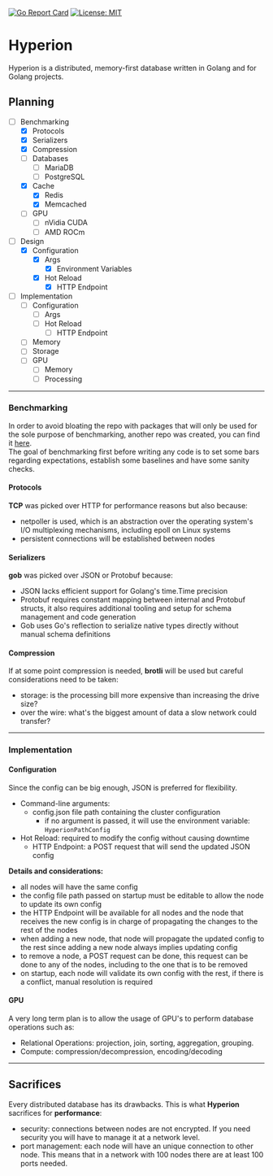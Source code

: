[![Go Report Card](https://goreportcard.com/badge/github.com/rah-0/benchmarks)](https://goreportcard.com/report/github.com/rah-0/hyperion)
[![License: MIT](https://img.shields.io/badge/License-MIT-yellow.svg)](https://opensource.org/licenses/MIT)

# Hyperion
Hyperion is a distributed, memory-first database written in Golang and for Golang projects. 



## Planning
- [ ] Benchmarking
  - [x] Protocols
  - [x] Serializers
  - [x] Compression
  - [ ] Databases
    - [ ] MariaDB
    - [ ] PostgreSQL
  - [x] Cache
    - [x] Redis
    - [x] Memcached
  - [ ] GPU
    - [ ] nVidia CUDA
    - [ ] AMD ROCm 
- [ ] Design
  - [x] Configuration
    - [x] Args
      - [x] Environment Variables
    - [x] Hot Reload
      - [x] HTTP Endpoint
- [ ] Implementation
  - [ ] Configuration
    - [ ] Args
    - [ ] Hot Reload
      - [ ] HTTP Endpoint
  - [ ] Memory
  - [ ] Storage
  - [ ] GPU 
    - [ ] Memory
    - [ ] Processing

---

### Benchmarking
In order to avoid bloating the repo with packages that will only be used for the sole purpose of benchmarking, another repo was created, you can find it [here](https://github.com/rah-0/benchmarks).  
The goal of benchmarking first before writing any code is to set some bars regarding expectations, establish some baselines and have some sanity checks.

#### Protocols
**TCP** was picked over HTTP for performance reasons but also because:   
- netpoller is used, which is an abstraction over the operating system's I/O multiplexing mechanisms, including epoll on Linux systems
- persistent connections will be established between nodes

#### Serializers
**gob** was picked over JSON or Protobuf because:
- JSON lacks efficient support for Golang's time.Time precision
- Protobuf requires constant mapping between internal and Protobuf structs, it also requires additional tooling and setup for schema management and code generation
- Gob uses Go's reflection to serialize native types directly without manual schema definitions

#### Compression
If at some point compression is needed, **brotli** will be used but careful considerations need to be taken:
- storage: is the processing bill more expensive than increasing the drive size?
- over the wire: what's the biggest amount of data a slow network could transfer?

---

### Implementation

#### Configuration
Since the config can be big enough, JSON is preferred for flexibility.  

- Command-line arguments: 
  - config.json file path containing the cluster configuration
    - if no argument is passed, it will use the environment variable: `HyperionPathConfig`
- Hot Reload: required to modify the config without causing downtime
  - HTTP Endpoint: a POST request that will send the updated JSON config

**Details and considerations:**
- all nodes will have the same config
- the config file path passed on startup must be editable to allow the node to update its own config
- the HTTP Endpoint will be available for all nodes and the node that receives the new config is in charge of propagating the changes to the rest of the nodes
- when adding a new node, that node will propagate the updated config to the rest since adding a new node always implies updating config
- to remove a node, a POST request can be done, this request can be done to any of the nodes, including to the one that is to be removed
- on startup, each node will validate its own config with the rest, if there is a conflict, manual resolution is required

#### GPU
A very long term plan is to allow the usage of GPU's to perform database operations such as:
- Relational Operations: projection, join, sorting, aggregation, grouping.
- Compute: compression/decompression, encoding/decoding

---

## Sacrifices

Every distributed database has its drawbacks. This is what **Hyperion** sacrifices for **performance**:
- security: connections between nodes are not encrypted. If you need security you will have to manage it at a network level.
- port management: each node will have an unique connection to other node. This means that in a network with 100 nodes there are at least 100 ports needed.
